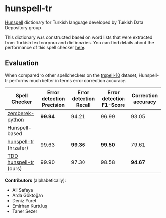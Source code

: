 # hunspell-tr

[Hunspell](http://hunspell.github.io/) dictionary for Turkish language developed by Turkish Data Depository group.

This dictionary was constructed based on word lists that were extracted from Turkish text corpora and dictionaries. You can find details about the performance of this spell checker [here](https://github.com/tdd-ai/spell-checking-and-correction/blob/main/README.md#turkish-spell-checker-benchmark).

## Evaluation

When compared to other spellcheckers on the [trspell-10](https://data.tdd.ai/#/3477863a-9a7d-4b96-b13f-7afac1490ce0) dataset, Hunspell-tr performs much better in terms error correction accuracy.

| Spell Checker | Error detection Precision | Error detection Recall | Error detection F1-Score | Correction accuracy |
| --- | --- | --- | --- | --- |
| [zemberek-python](https://github.com/Loodos/zemberek-python)                                            | **99.94** | 94.21 | 96.99 | 93.05 |
| Hunspell-based |||||
| [hunspell-tr](https://github.com/hrzafer/hunspell-tr) (hrzafer)                                         | 99.63 | **99.36** | **99.50** | 79.61 |
| [TDD hunspell-tr](https://github.com/tdd-ai/hunspell-tr) (ours)                                         | 99.90 | 97.30 | 98.58 | **94.67** |

**Contributors** (alphabetically):

- Ali Safaya
- Arda Göktoğan 
- Deniz Yuret
- Emirhan Kurtuluş
- Taner Sezer

